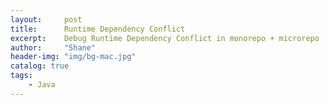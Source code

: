 ```yaml
---
layout:     post
title:      Runtime Dependency Conflict
excerpt:    Debug Runtime Dependency Conflict in monorepo + microrepo
author:     "Shane"
header-img: "img/bg-mac.jpg"
catalog: true
tags:
    - Java
---
```

